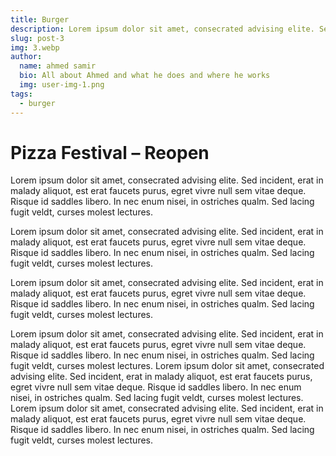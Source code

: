 ```yaml
---
title: Burger
description: Lorem ipsum dolor sit amet, consecrated advising elite. Sed incident, erat in malady aliquot, est erat faucets purus egret vivre null sem vitae deque.
slug: post-3
img: 3.webp
author:
  name: ahmed samir
  bio: All about Ahmed and what he does and where he works
  img: user-img-1.png
tags:
  - burger
---
```


# Pizza Festival – Reopen

Lorem ipsum dolor sit amet, consecrated advising elite. Sed incident, erat in malady aliquot,
est erat faucets purus, egret vivre null sem vitae deque. Risque id saddles libero. In nec enum nisei,
in ostriches qualm. Sed lacing fugit veldt, curses molest lectures.

Lorem ipsum dolor sit amet, consecrated advising elite. Sed incident, erat in malady aliquot,
est erat faucets purus, egret vivre null sem vitae deque. Risque id saddles libero. In nec enum nisei,
in ostriches qualm. Sed lacing fugit veldt, curses molest lectures.

Lorem ipsum dolor sit amet, consecrated advising elite. Sed incident, erat in malady aliquot,
est erat faucets purus, egret vivre null sem vitae deque. Risque id saddles libero. In nec enum nisei,
in ostriches qualm. Sed lacing fugit veldt, curses molest lectures.

Lorem ipsum dolor sit amet, consecrated advising elite. Sed incident, erat in malady aliquot,
est erat faucets purus, egret vivre null sem vitae deque. Risque id saddles libero. In nec enum nisei,
in ostriches qualm. Sed lacing fugit veldt, curses molest lectures.
Lorem ipsum dolor sit amet, consecrated advising elite. Sed incident, erat in malady aliquot,
est erat faucets purus, egret vivre null sem vitae deque. Risque id saddles libero. In nec enum nisei,
in ostriches qualm. Sed lacing fugit veldt, curses molest lectures.
Lorem ipsum dolor sit amet, consecrated advising elite. Sed incident, erat in malady aliquot,
est erat faucets purus, egret vivre null sem vitae deque. Risque id saddles libero. In nec enum nisei,
in ostriches qualm. Sed lacing fugit veldt, curses molest lectures.



